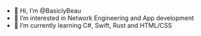 - 👋 Hi, I’m @BasiclyBeau
- 👀 I’m interested in Network Engineering and App development
- 🌱 I’m currently learning C#, Swift, Rust and HTML/CSS

